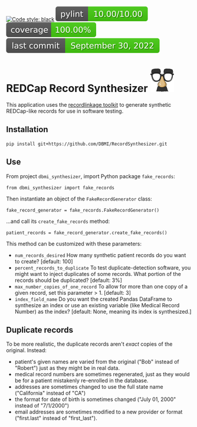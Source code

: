 [![Code style: black](https://img.shields.io/badge/code%20style-black-000000.svg)](https://github.com/psf/black)
![Pylint](./.github/badges/pylint-badge.svg?dummy=8484744)
![Coverage Status](./.github/badges/coverage-badge.svg?dummy=8484744)
![Last Commit Date](./.github/badges/last-commit-badge.svg?dummy=8484744)

# REDCap Record Synthesizer ![image info](./pictures/groucho_small.png) 
This application uses the [recordlinkage toolkit](https://recordlinkage.readthedocs.io/en/latest/index.html) to generate synthetic REDCap-like records for use in software testing.

## Installation
    pip install git+https://github.com/DBMI/RecordSynthesizer.git

## Use
From project `dbmi_synthesizer`, import Python package `fake_records`:

    from dbmi_synthesizer import fake_records

Then instantiate an object of the `FakeRecordGenerator` class:

    fake_record_generator = fake_records.FakeRecordGenerator()

...and call its `create_fake_records` method:

    patient_records = fake_record_generator.create_fake_records()

This method can be customized with these parameters:
* `num_records_desired` How many synthetic patient records do you want to create? [default: 100]
* `percent_records_to_duplicate` To test duplicate-detection software, you might want to inject duplicates of some records. What portion of the records should be duplicated? [default: 3%]
* `max_number_copies_of_one_record` To allow for more than one copy of a given record, set this parameter > 1. [default: 3]
* `index_field_name` Do you want the created Pandas DataFrame to synthesize an index or use an existing variable (like Medical Record Number) as the index? [default: None, meaning its index is synthesized.]

## Duplicate records
To be more realistic, the duplicate records aren't *exact* copies of the original. Instead:
* patient's given names are varied from the original ("Bob" instead of "Robert") just as they might be in real data.
* medical record numbers are sometimes regenerated, just as they would be for a patient mistakenly re-enrolled in the database.
* addresses are sometimes changed to use the full state name ("California" instead of "CA")
* the format for date of birth is sometimes changed ("July 01, 2000" instead of "7/1/2000")
* email addresses are sometimes modified to a new provider or format ("first.last" instead of "first_last").
